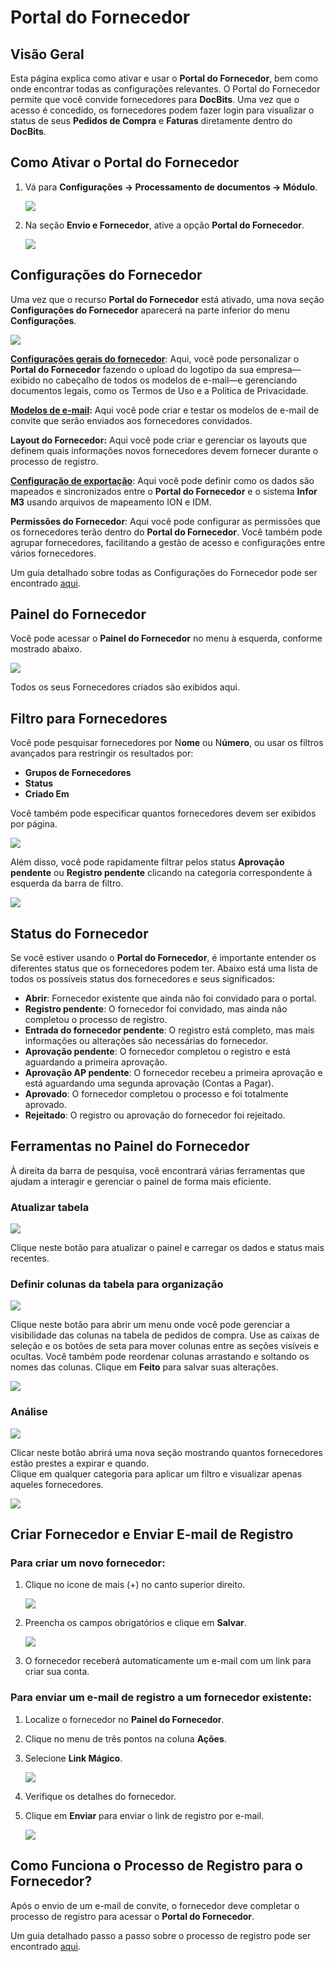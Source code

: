 # Portal do Fornecedor

## Visão Geral

Esta página explica como ativar e usar o **Portal do Fornecedor**, bem como onde encontrar todas as configurações relevantes. O Portal do Fornecedor permite que você convide fornecedores para **DocBits**. Uma vez que o acesso é concedido, os fornecedores podem fazer login para visualizar o status de seus **Pedidos de Compra** e **Faturas** diretamente dentro do **DocBits**.

## Como Ativar o Portal do Fornecedor

1.  Vá para **Configurações → Processamento de documentos → Módulo**.

    ![](https://raw.githubusercontent.com/Fellow-Consulting-AG/docbits/refs/heads/main/readme/.gitbook/assets/settings_module.png)
2.  Na seção **Envio e Fornecedor**, ative a opção **Portal do Fornecedor**.

    ![](https://raw.githubusercontent.com/Fellow-Consulting-AG/docbits/refs/heads/main/readme/.gitbook/assets/supplier_portal_1.png)

## Configurações do Fornecedor

Uma vez que o recurso **Portal do Fornecedor** está ativado, uma nova seção **Configurações do Fornecedor** aparecerá na parte inferior do menu **Configurações**.

![](https://raw.githubusercontent.com/Fellow-Consulting-AG/docbits/refs/heads/main/readme/.gitbook/assets/settings_suppplier_settings.png)

[**Configurações gerais do fornecedor**](../../settings/supplier-setting/supplier-general-settings.md): Aqui, você pode personalizar o **Portal do Fornecedor** fazendo o upload do logotipo da sua empresa—exibido no cabeçalho de todos os modelos de e-mail—e gerenciando documentos legais, como os Termos de Uso e a Política de Privacidade.

[**Modelos de e-mail**](../../settings/supplier-setting/editing-email-templates.md)**:** Aqui você pode criar e testar os modelos de e-mail de convite que serão enviados aos fornecedores convidados.

**Layout do Fornecedor:** Aqui você pode criar e gerenciar os layouts que definem quais informações novos fornecedores devem fornecer durante o processo de registro.

[**Configuração de exportação**](../../settings/supplier-setting/export-configuration-for-supplier-portal-for-m3.md): Aqui você pode definir como os dados são mapeados e sincronizados entre o **Portal do Fornecedor** e o sistema **Infor M3** usando arquivos de mapeamento ION e IDM.

**Permissões do Fornecedor**: Aqui você pode configurar as permissões que os fornecedores terão dentro do **Portal do Fornecedor**. Você também pode agrupar fornecedores, facilitando a gestão de acesso e configurações entre vários fornecedores.

Um guia detalhado sobre todas as Configurações do Fornecedor pode ser encontrado [aqui](../../settings/supplier-setting/).

## Painel do Fornecedor <a href="#supplier-permissions" id="supplier-permissions"></a>

Você pode acessar o **Painel do Fornecedor** no menu à esquerda, conforme mostrado abaixo.

![](https://raw.githubusercontent.com/Fellow-Consulting-AG/docbits/refs/heads/main/readme/.gitbook/assets/supplier_portal_2.png)

Todos os seus Fornecedores criados são exibidos aqui.

## Filtro para Fornecedores

Você pode pesquisar fornecedores por N**ome** ou N**úmero**, ou usar os filtros avançados para restringir os resultados por:

* **Grupos de Fornecedores**
* **Status**
* **Criado Em**

Você também pode especificar quantos fornecedores devem ser exibidos por página.

![](https://raw.githubusercontent.com/Fellow-Consulting-AG/docbits/refs/heads/main/readme/.gitbook/assets/supplier_portal_9.png)

Além disso, você pode rapidamente filtrar pelos status **Aprovação pendente** ou **Registro pendente** clicando na categoria correspondente à esquerda da barra de filtro.

![](https://raw.githubusercontent.com/Fellow-Consulting-AG/docbits/refs/heads/main/readme/.gitbook/assets/10.png)

## Status do Fornecedor

Se você estiver usando o **Portal do Fornecedor**, é importante entender os diferentes status que os fornecedores podem ter. Abaixo está uma lista de todos os possíveis status dos fornecedores e seus significados:

* **Abrir**: Fornecedor existente que ainda não foi convidado para o portal.
* **Registro pendente**: O fornecedor foi convidado, mas ainda não completou o processo de registro.
* **Entrada do fornecedor pendente**: O registro está completo, mas mais informações ou alterações são necessárias do fornecedor.
* **Aprovação pendente**: O fornecedor completou o registro e está aguardando a primeira aprovação.
* **Aprovação AP pendente**: O fornecedor recebeu a primeira aprovação e está aguardando uma segunda aprovação (Contas a Pagar).
* **Aprovado**: O fornecedor completou o processo e foi totalmente aprovado.
* **Rejeitado**: O registro ou aprovação do fornecedor foi rejeitado.

## Ferramentas no Painel do Fornecedor

À direita da barra de pesquisa, você encontrará várias ferramentas que ajudam a interagir e gerenciar o painel de forma mais eficiente.

### Atualizar tabela <a href="#refresh-table" id="refresh-table"></a>

![](https://raw.githubusercontent.com/Fellow-Consulting-AG/docbits/refs/heads/main/readme/.gitbook/assets/supplier_portal_3.png)

Clique neste botão para atualizar o painel e carregar os dados e status mais recentes.

### Definir colunas da tabela para organização <a href="#set-table-columns-for-organization" id="set-table-columns-for-organization"></a>

![](https://raw.githubusercontent.com/Fellow-Consulting-AG/docbits/refs/heads/main/readme/.gitbook/assets/supplier_portal_4.png)

Clique neste botão para abrir um menu onde você pode gerenciar a visibilidade das colunas na tabela de pedidos de compra. Use as caixas de seleção e os botões de seta para mover colunas entre as seções visíveis e ocultas. Você também pode reordenar colunas arrastando e soltando os nomes das colunas. Clique em **Feito** para salvar suas alterações.

![](https://raw.githubusercontent.com/Fellow-Consulting-AG/docbits/refs/heads/main/readme/.gitbook/assets/supplier_portal_7.png)

### Análise <a href="#analytics" id="analytics"></a>

![](https://raw.githubusercontent.com/Fellow-Consulting-AG/docbits/refs/heads/main/readme/.gitbook/assets/supplier_portal_5.png)

Clicar neste botão abrirá uma nova seção mostrando quantos fornecedores estão prestes a expirar e quando.\
Clique em qualquer categoria para aplicar um filtro e visualizar apenas aqueles fornecedores.

![](https://raw.githubusercontent.com/Fellow-Consulting-AG/docbits/refs/heads/main/readme/.gitbook/assets/supplier_portal_8.png)

## Criar Fornecedor e Enviar E-mail de Registro

### **Para criar um novo fornecedor:**

1.  Clique no ícone de mais (+) no canto superior direito.

    ![](https://raw.githubusercontent.com/Fellow-Consulting-AG/docbits/refs/heads/main/readme/.gitbook/assets/supplier_portal_6.png)
2.  Preencha os campos obrigatórios e clique em **Salvar**.

    ![](https://raw.githubusercontent.com/Fellow-Consulting-AG/docbits/refs/heads/main/readme/.gitbook/assets/supplier_portal_11.png)
3. O fornecedor receberá automaticamente um e-mail com um link para criar sua conta.

### **Para enviar um e-mail de registro a um fornecedor existente:**

1. Localize o fornecedor no **Painel do Fornecedor**.
2. Clique no menu de três pontos na coluna **Ações**.
3.  Selecione **Link Mágico**.

    ![](https://raw.githubusercontent.com/Fellow-Consulting-AG/docbits/refs/heads/main/readme/.gitbook/assets/supplier_portal_12.png)
4. Verifique os detalhes do fornecedor.
5.  Clique em **Enviar** para enviar o link de registro por e-mail.

    ![](https://raw.githubusercontent.com/Fellow-Consulting-AG/docbits/refs/heads/main/readme/.gitbook/assets/supplier_portal_13.png)

## Como Funciona o Processo de Registro para o Fornecedor?

Após o envio de um e-mail de convite, o fornecedor deve completar o processo de registro para acessar o **Portal do Fornecedor**.

Um guia detalhado passo a passo sobre o processo de registro pode ser encontrado [aqui](supplier-registration.md).
